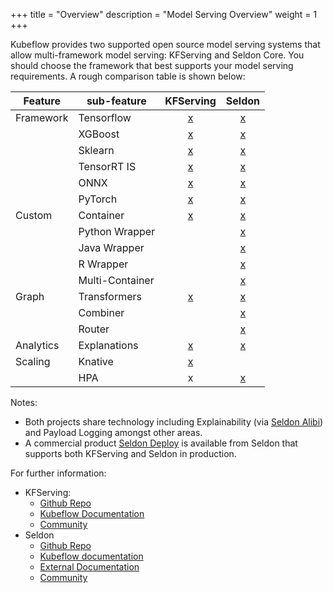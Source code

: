 +++
title = "Overview"
description = "Model Serving Overview"
weight = 1
+++

Kubeflow provides two supported open source model serving systems that allow multi-framework model serving: KFServing and Seldon Core. You should choose the framework that best supports your model serving requirements. A rough comparison table is shown below:

| Feature        | sub-feature    | KFServing | Seldon |
|----------------|----------------|  :--:     |  :--:  |
| Framework      | Tensorflow     | [x](https://github.com/kubeflow/kfserving/tree/master/docs/samples/tensorflow) | [x](https://docs.seldon.io/projects/seldon-core/en/latest/servers/tensorflow.html)  |
|                | XGBoost        | [x](https://github.com/kubeflow/kfserving/tree/master/docs/samples/xgboost) | [x](https://docs.seldon.io/projects/seldon-core/en/latest/servers/xgboost.html) |
|                | Sklearn        | [x](https://github.com/kubeflow/kfserving/tree/master/docs/samples/sklearn) | [x](https://docs.seldon.io/projects/seldon-core/en/latest/servers/sklearn.html) |
|                | TensorRT IS    | [x](https://github.com/kubeflow/kfserving/tree/master/docs/samples/tensorrt) | [x](https://docs.seldon.io/projects/seldon-core/en/latest/examples/nvidia_mnist.html) |
|                | ONNX           | [x](https://docs.seldon.io/projects/seldon-core/en/latest/examples/onnx_resnet.html) | [x](https://docs.seldon.io/projects/seldon-core/en/latest/examples/onnx_resnet.html) |
|                | PyTorch        | [x](https://github.com/kubeflow/kfserving/tree/master/docs/samples/pytorch) | [x](https://www.kubeflow.org/docs/components/serving/pytorchserving/) |
| Custom         |  Container     | [x](https://github.com/kubeflow/kfserving/tree/master/docs/samples/custom) | [x](https://docs.seldon.io/projects/seldon-core/en/latest/wrappers/README.html) |
|                | Python Wrapper | | [x](https://docs.seldon.io/projects/seldon-core/en/latest/python/index.html) |
|                | Java Wrapper   | | [x](https://docs.seldon.io/projects/seldon-core/en/latest/java/README.html)
|                | R Wrapper      | | [x](https://docs.seldon.io/projects/seldon-core/en/latest/R/README.html) |
|                | Multi-Container | | [x](https://docs.seldon.io/projects/seldon-core/en/latest/graph/inference-graph.html) |
| Graph          | Transformers   | [x](https://github.com/kubeflow/kfserving/blob/master/docs/samples/transformer/image_transformer/kfserving_sdk_transformer.ipynb) | [x](https://docs.seldon.io/projects/seldon-core/en/latest/examples/transformer_spam_model.html)
|                | Combiner       | | [x](https://docs.seldon.io/projects/seldon-core/en/latest/examples/openvino_ensemble.html) |
|                | Router         | | [x](https://docs.seldon.io/projects/seldon-core/en/latest/analytics/routers.html) |
| Analytics      | Explanations   | [x](https://github.com/kubeflow/kfserving/tree/master/docs/samples/explanation/alibi) | [x](https://docs.seldon.io/projects/seldon-core/en/latest/analytics/explainers.html) |
| Scaling        | Knative        | [x](https://github.com/kubeflow/kfserving/tree/master/docs/samples/autoscaling) | |
|                | HPA            |  x | [x](https://docs.seldon.io/projects/seldon-core/en/latest/graph/autoscaling.html) |

Notes:

   * Both projects share technology including Explainability (via [Seldon Alibi](https://github.com/SeldonIO/alibi)) and Payload Logging amongst other areas.
   * A commercial product [Seldon Deploy](https://www.seldon.io/tech/products/deploy/) is available from Seldon that supports both KFServing and Seldon in production.

For further information:

 * KFServing:
   * [Github Repo](https://github.com/kubeflow/kfserving)
   * [Kubeflow Documentation](https://www.kubeflow.org/docs/components/serving/kfserving/)
   * [Community](https://www.kubeflow.org/docs/about/community/)
 * Seldon
   * [Github Repo](https://github.com/SeldonIO/seldon-core)
   * [Kubeflow documentation](https://www.kubeflow.org/docs/components/serving/seldon/)
   * [External Documentation](https://docs.seldon.io/projects/seldon-core/en/latest/)
   * [Community](https://github.com/SeldonIO/seldon-core#community)

